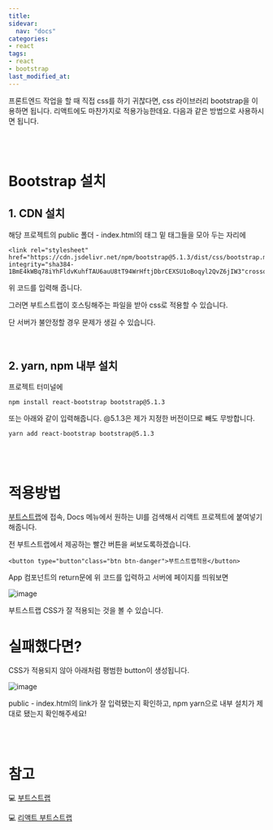 ```yaml
---
title: 
sidevar:
  nav: "docs"
categories:
- react
tags:
- react
- bootstrap
last_modified_at:
---
```


프론트엔드 작업을 할 때 직접 css를 하기 귀찮다면, css 라이브러리 bootstrap을 이용하면 됩니다. 
리액트에도 마찬가지로 적용가능한데요. 다음과 같은 방법으로 사용하시면 됩니다. 

<br/><br/>

# Bootstrap 설치

## 1. CDN 설치

해당 프로젝트의 public 폴더 - index.html의 <head> 태그 밑 <link> 태그들을 모아 두는 자리에 
  
```
<link rel="stylesheet" href="https://cdn.jsdelivr.net/npm/bootstrap@5.1.3/dist/css/bootstrap.min.css"
integrity="sha384-1BmE4kWBq78iYhFldvKuhfTAU6auU8tT94WrHftjDbrCEXSU1oBoqyl2QvZ6jIW3"crossorigin="anonymous"/>

```

위 코드를 입력해 줍니다. 
  
  
그러면 부트스트랩이 호스팅해주는 파일을 받아 css로 적용할 수 있습니다. 
  
단 서버가 불안정할 경우 문제가 생길 수 있습니다. 
  
<br/>

## 2. yarn, npm 내부 설치

프로젝트 터미널에 
  
```
npm install react-bootstrap bootstrap@5.1.3
```
또는 아래와 같이 입력해줍니다. @5.1.3은 제가 지정한 버전이므로 빼도 무방합니다. 
  
```
yarn add react-bootstrap bootstrap@5.1.3
```
  

<br/><br/>
  
# 적용방법
  
[부트스트랩](https://getbootstrap.com/docs/5.1/getting-started/introduction/)에 접속, 
Docs 메뉴에서 원하는 UI를 검색해서 리액트 프로젝트에 
붙여넣기 해줍니다. 

전  부트스트랩에서 제공하는 빨간 버튼을 써보도록하겠습니다.


```
<button type="button"class="btn btn-danger">부트스트랩적용</button>
```
  
  
App 컴포넌트의 return문에 위 코드를 입력하고 서버에 페이지를 띄워보면

![image](https://user-images.githubusercontent.com/79133602/146743730-683789ff-4ff9-4478-89f6-ed6ab30260c3.png)  

부트스트랩 CSS가 잘 적용되는 것을 볼 수 있습니다. 
  

# 실패했다면?
  
CSS가 적용되지 않아 아래처럼 평범한 button이 생성됩니다. 
  
![image](https://user-images.githubusercontent.com/79133602/146744074-dd6893b9-6aaf-4984-afed-3d9e72f218f3.png)
  
 public - index.html의 link가 잘 입력됐는지 확인하고, npm yarn으로 내부 설치가 제대로 됐는지 확인해주세요!

<br/>
<br/>

# 참고

💻 [부트스트랩](https://getbootstrap.com/docs/5.1/getting-started/introduction/)

💻 [리액트 부트스트랩](https://react-bootstrap.github.io/)
